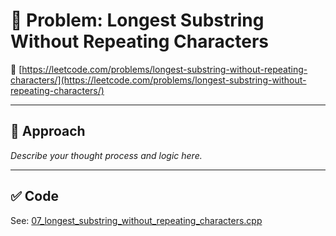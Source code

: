 ﻿# 🧠 Problem: Longest Substring Without Repeating Characters

🔗 [https://leetcode.com/problems/longest-substring-without-repeating-characters/](https://leetcode.com/problems/longest-substring-without-repeating-characters/)

---

## 🚀 Approach

_Describe your thought process and logic here._

---

## ✅ Code

See: [07_longest_substring_without_repeating_characters.cpp](./07_longest_substring_without_repeating_characters.cpp)

